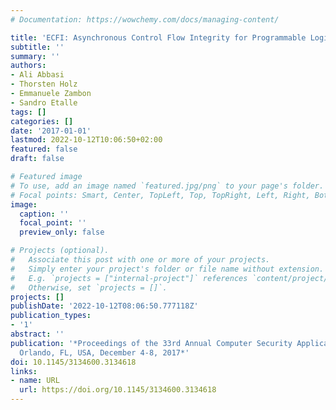 ```yaml
---
# Documentation: https://wowchemy.com/docs/managing-content/

title: 'ECFI: Asynchronous Control Flow Integrity for Programmable Logic Controllers'
subtitle: ''
summary: ''
authors:
- Ali Abbasi
- Thorsten Holz
- Emmanuele Zambon
- Sandro Etalle
tags: []
categories: []
date: '2017-01-01'
lastmod: 2022-10-12T10:06:50+02:00
featured: false
draft: false

# Featured image
# To use, add an image named `featured.jpg/png` to your page's folder.
# Focal points: Smart, Center, TopLeft, Top, TopRight, Left, Right, BottomLeft, Bottom, BottomRight.
image:
  caption: ''
  focal_point: ''
  preview_only: false

# Projects (optional).
#   Associate this post with one or more of your projects.
#   Simply enter your project's folder or file name without extension.
#   E.g. `projects = ["internal-project"]` references `content/project/deep-learning/index.md`.
#   Otherwise, set `projects = []`.
projects: []
publishDate: '2022-10-12T08:06:50.777118Z'
publication_types:
- '1'
abstract: ''
publication: '*Proceedings of the 33rd Annual Computer Security Applications Conference,
  Orlando, FL, USA, December 4-8, 2017*'
doi: 10.1145/3134600.3134618
links:
- name: URL
  url: https://doi.org/10.1145/3134600.3134618
---
```

